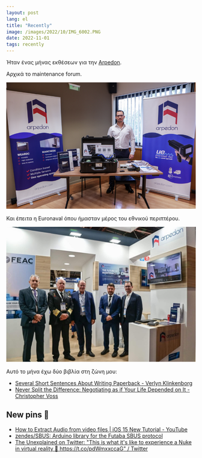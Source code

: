 ```yaml
---
layout: post
lang: el
title: "Recently"
image: /images/2022/10/IMG_6002.PNG
date: 2022-11-01
tags: recently
---
```


Ήταν ένας μήνας εκθέσεων για την [Arpedon](https://arpedon.com). 

Αρχικά το maintenance forum.

![Maintenance forum](/images/2022/10/IMG_6002.PNG)

Και έπειτα η Euronaval όπου ήμασταν μέρος του εθνικού περιπτέρου.

![Euronaval](/images/2022/10/IMG_6037.JPG)


Αυτό το μήνα έχω δύο βιβλία στη ζώνη μου:
- [Several Short Sentences About Writing Paperback - Verlyn Klinkenborg](https://tsangiotis.com/books/2022-4/)
- [Never Split the Difference: Negotiating as if Your Life Depended on It - Christopher Voss](https://tsangiotis.com/books/2022-5/) 

## New pins 📌

- [How to Extract Audio from video files | iOS 15 New Tutorial - YouTube](https://m.youtube.com/watch?v=btESGhI0vGw)
- [zendes/SBUS: Arduino library for the Futaba SBUS protocol](https://github.com/zendes/SBUS)
- [The Unexplained on Twitter: "This is what it's like to experience a Nuke in virtual reality 🤯 https://t.co/pdWmxxccaG" / Twitter](https://twitter.com/Unexplained/status/1515887908829466627)

